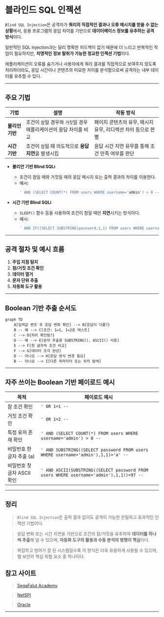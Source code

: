 # 블라인드 SQL 인젝션

`Blind SQL Injection`은 공격자가 **쿼리의 직접적인 결과나 오류 메시지를 받을 수 없는 상황**에서, 응용 프로그램의 응답 차이를 기반으로 **데이터베이스 정보를 유추하는 공격 방식**이다.

일반적인 SQL Injection과는 달리 명확한 피드백이 없기 때문에 더 느리고 반복적인 작업이 필요하지만, **치명적인 정보 탈취가 가능한 정교한 인젝션 기법**이다.

애플리케이션이 오류를 숨기거나 사용자에게 쿼리 결과를 직접적으로 보여주지 않도록 처리하더라도, 응답 시간이나 콘텐츠의 미묘한 차이를 분석함으로써 공격자는 내부 데이터를 유추할 수 있다.

---

## 주요 기법

| 기법              | 설명                                                                 | 작동 방식                                                   |
|------------------|----------------------------------------------------------------------|------------------------------------------------------------|
| **불리언 기반**   | 조건이 `참`일 경우와 `거짓`일 경우 애플리케이션의 응답 차이를 비교   | 페이지 콘텐츠의 유무, 메시지 유무, 리디렉션 차이 등으로 판별 |
| **시간 기반**     | 조건이 `참`일 때 의도적으로 **응답 지연**을 발생시킴                 | 응답 시간 지연 유무를 통해 조건 만족 여부를 판단            |

- **불리언 기반 Blind SQLi**
    - 조건이 참일 때와 거짓일 때의 응답 메시지 또는 출력 결과의 차이를 이용한다.
    - 예시:  
      ```sql
      ' AND (SELECT COUNT(*) FROM users WHERE username='admin') > 0 --
      ```

- **시간 기반 Blind SQLi**
    - `SLEEP()` 함수 등을 사용하여 조건이 참일 때만 **지연**시키는 방식이다.
    - 예시:
      ```sql
      ' AND IF((SELECT SUBSTRING(password,1,1) FROM users WHERE username='admin')='a', SLEEP(5), 0) --
      ```

---

## 공격 절차 및 예시 흐름

1. **주입 지점 탐지**
2. **참/거짓 조건 확인**
3. **데이터 열거**
4. **문자 단위 추출**
5. **자동화 도구 활용**

---

## Boolean 기반 추출 순서도

```mermaid
graph TD
    A[입력값 변조 후 응답 변화 확인] --> B{응답이 다름?}
    B -- 예 --> C[조건: 1=1, 1=2로 테스트]
    C --> D{차이 확인됨?}
    D -- 예 --> E[문자 추출용 SUBSTRING(), ASCII() 사용]
    E --> F[한 글자씩 조건 비교]
    F --> G[데이터 조각 완성]
    D -- 아니오 --> H[응답 방식 변경 필요]
    B -- 아니오 --> I[다른 파라미터 또는 위치 탐색]
```

---

## 자주 쓰이는 Boolean 기반 페이로드 예시

| 목적                         | 페이로드 예시 |
|------------------------------|----------------|
| 참 조건 확인                 | `' OR 1=1 --` |
| 거짓 조건 확인               | `' OR 1=2 --` |
| 특정 유저 존재 확인          | `' AND (SELECT COUNT(*) FROM users WHERE username='admin') > 0 --` |
| 비밀번호 한 글자 추출 (a)    | `' AND SUBSTRING((SELECT password FROM users WHERE username='admin'),1,1)='a' --` |
| 비밀번호 첫 글자 ASCII 확인  | `' AND ASCII(SUBSTRING((SELECT password FROM users WHERE username='admin'),1,1))=97 --` |

---

## 정리

> `Blind SQL Injection`은 출력 결과 없이도 공격이 가능한 은밀하고 효과적인 인젝션 기법이다.

> 응답 변화 또는 시간 지연을 기반으로 조건의 참/거짓을 유추하여 **데이터를 하나씩 추출**해 낼 수 있으며, **자동화 도구의 활용과 수동 분석의 병행이 핵심**이다.

> 복잡하고 방어가 잘 된 시스템일수록 이 방식은 더욱 유용하게 사용될 수 있으며, 웹 보안의 핵심 위협 요소 중 하나이다.

## 참고 사이트
>[SegaFalut Academy](https://academy.segfaulthub.com/ "nomaltic 해킹 강의")

>[NetSPI](https://sqlwiki.netspi.com/injectionTypes/blindBased/#mysql "Blind 기반 SQL 인젝션")

>[Oracle](https://pentestmonkey.net/cheat-sheet/sql-injection/oracle-sql-injection-cheat-sheet "Oracle SQL Injection Cheat Sheet")

<hr />